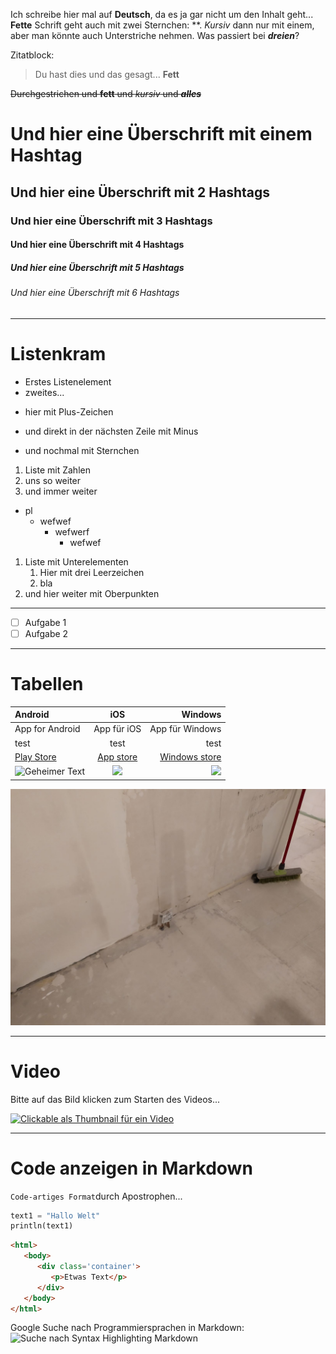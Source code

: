 Ich schreibe hier mal auf __Deutsch__, da es ja gar nicht um den Inhalt geht...
**Fette** Schrift geht auch mit zwei Sternchen: **.
*Kursiv* dann nur mit einem, aber man könnte auch Unterstriche nehmen.
Was passiert bei ***dreien***?

Zitatblock:
>Du hast dies und das gesagt... __Fett__

~~Durchgestrichen und __fett__ und _kursiv_ und ___alles___~~

# Und hier eine Überschrift mit einem Hashtag

## Und hier eine Überschrift mit 2 Hashtags

### Und hier eine Überschrift mit 3 Hashtags

#### Und hier eine Überschrift mit 4 Hashtags

##### Und hier eine Überschrift mit 5 Hashtags

###### Und hier eine Überschrift mit 6 Hashtags

-------------------------------------------------

# Listenkram

- Erstes Listenelement
- zweites...

+ hier mit Plus-Zeichen
- und direkt in der nächsten Zeile mit Minus
* und nochmal mit Sternchen

1. Liste mit Zahlen
2. uns so weiter
3. und immer weiter

- pl
   - wefwef
      - wefwerf
         - wefwef

1. Liste mit Unterelementen
   1. Hier mit drei Leerzeichen
   2. bla
2. und hier weiter mit Oberpunkten

-----------------------------------------------------

+ [ ] Aufgabe 1
+ [ ] Aufgabe 2

-----------------------------------------------------

# Tabellen

__Android__ | __iOS__ | __Windows__
:--- | :---: | ---:
App for Android | App für iOS | App für Windows
test | test | test
[Play Store](https://playstore.com) | [App store](http://itunes.com) | [Windows store](http://micorsoft.com)
![](https://image.flaticon.com/icons/png/512/226/226770.png "Geheimer Text") | ![](https://cdn.freelogovectors.net/wp-content/uploads/2018/08/IOS-logo.png) | ![](https://banner2.cleanpng.com/20171216/42a/microsoft-windows-logo-png-5a355f86c471d1.9977832015134473028046.jpg)



![Schöner Wasserschaden?](Wasserschaden_5.jpg "HIer gerade nicht... :)")


-----------------------------------------------------

# Video

Bitte auf das Bild klicken zum Starten des Videos...

[![](https://img.youtube.com/vi/F5FEj9U-CJM/maxresdefault.jpg "Clickable als Thumbnail für ein Video")](https://youtu.be/F5FEj9U-CJM)

-----------------------------------------------------

# Code anzeigen in Markdown

`Code-artiges Format`durch Apostrophen...

```python
text1 = "Hallo Welt"
println(text1)
```

```html
<html>
   <body>
      <div class='container'>
         <p>Etwas Text</p>
      </div>
   </body>
</html>
```

Google Suche nach Programmiersprachen in Markdown:
![Suche nach Syntax Highlighting Markdown](https://www.google.com/search?rlz=1C1CHBF_deDE874DE874&sxsrf=ACYBGNR86Ja8stsU9nL7FItHTJHzHE6iCQ%3A1576531431642&ei=5_X3XZziJpH5sAfpr4GIBQ&q=Syntax+Highlighting+markdown&oq=Syntax+Highlighting+markdown&gs_l=psy-ab.3..0i203l2j0i22i30j0i22i10i30j0i22i30l6.1686.3495..3970...0.2..0.67.568.9......0....1..gws-wiz.......0i71j0i67j0.nBMjL3AcoyE&ved=0ahUKEwjc8dafjbvmAhWRPOwKHelXAFEQ4dUDCAs&uact=5)

